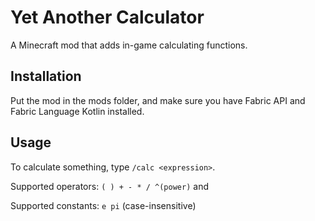 # Yet Another Calculator

A Minecraft mod that adds in-game calculating functions.

## Installation

Put the mod in the mods folder, and make sure you have Fabric API and Fabric Language Kotlin installed.

## Usage

To calculate something, type `/calc <expression>`.

Supported operators: `( ) + - * / ^(power)` and

Supported constants: `e pi` (case-insensitive)
